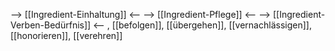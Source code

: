 --> [[Ingredient-Einhaltung]] <--
--> [[Ingredient-Pflege]] <--
--> [[Ingredient-Verben-Bedürfnis]] <--
, [[befolgen]], [[übergehen]], [[vernachlässigen]], [[honorieren]], [[verehren]]